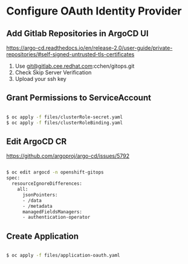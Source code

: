 # Configure OAuth Identity Provider

## Add Gitlab Repositories in ArgoCD UI

<https://argo-cd.readthedocs.io/en/release-2.0/user-guide/private-repositories/#self-signed-untrusted-tls-certificates>

1. Use git@gitlab.cee.redhat.com:cchen/gitops.git
2. Check Skip Server Verification
3. Upload your ssh key

## Grant Permissions to ServiceAccount

```bash

$ oc apply -f files/clusterRole-secret.yaml
$ oc apply -f files/clusterRoleBinding.yaml

```

## Edit ArgoCD CR

<https://github.com/argoproj/argo-cd/issues/5792>

```bash

$ oc edit argocd -n openshift-gitops
spec:
  resourceIgnoreDifferences:
    all:
      jsonPointers:
      - /data
      - /metadata
      managedFieldsManagers:
      - authentication-operator
```

## Create Application

```bash

$ oc apply -f files/application-oauth.yaml

```
